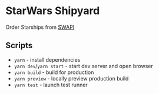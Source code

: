 # StarWars Shipyard

Order Starships from [SWAPI](https://swapi.dev/)

## Scripts

- `yarn` - install dependencies
- `yarn dev`/`yarn start` - start dev server and open browser
- `yarn build` - build for production
- `yarn preview` - locally preview production build
- `yarn test` - launch test runner
